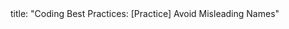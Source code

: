 <frontmatter>
title: "Coding Best Practices: [Practice] Avoid Misleading Names"
</frontmatter>

<include src="navbar.md" boilerplate />

<include src="unit-inPage-asFlat.md" boilerplate />